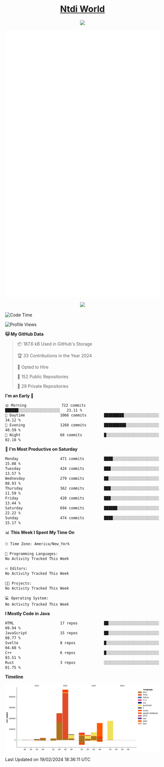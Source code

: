 <h1 align="center"><a href="https://www.ntdi.world">Ntdi World</a></h1>
<p align="center">
  <a href="https://github.com/n-tdi"><img src="https://readme-typing-svg.herokuapp.com?lines=FullStack+Developer;Web+Developer;Open-Source+Enthusiast;Java+Developer;Spigot-API%20Developer;&center=true&width=500&height=50"></a>
</p>

<div align="center">
  <img src="/github-metrics.svg"></img>
  
  <img src="https://komarev.com/ghpvc/?username=n-tdi&color=green"></img>
</div>

<!-- May use later.. idk -->
<!-- <a href="http://www.github.com/n-tdi"><img src="https://github-readme-stats.vercel.app/api?username=n-tdi&show_icons=true&hide=&count_private=true&title_color=0891b2&text_color=ffffff&icon_color=0891b2&bg_color=1c1917&hide_border=true&show_icons=true" alt="n-tdi's GitHub stats" /></a> -->

<!--START_SECTION:waka-->
![Code Time](http://img.shields.io/badge/Code%20Time-324%20hrs%2046%20mins-blue)

![Profile Views](http://img.shields.io/badge/Profile%20Views-0-blue)

**🐱 My GitHub Data** 

> 📦 187.6 kB Used in GitHub's Storage 
 > 
> 🏆 33 Contributions in the Year 2024
 > 
> 💼 Opted to Hire
 > 
> 📜 152 Public Repositories 
 > 
> 🔑 29 Private Repositories 
 > 
**I'm an Early 🐤** 

```text
🌞 Morning                722 commits         ██████░░░░░░░░░░░░░░░░░░░   23.11 % 
🌆 Daytime                1066 commits        █████████░░░░░░░░░░░░░░░░   34.12 % 
🌃 Evening                1268 commits        ██████████░░░░░░░░░░░░░░░   40.59 % 
🌙 Night                  68 commits          █░░░░░░░░░░░░░░░░░░░░░░░░   02.18 % 
```
📅 **I'm Most Productive on Saturday** 

```text
Monday                   471 commits         ████░░░░░░░░░░░░░░░░░░░░░   15.08 % 
Tuesday                  424 commits         ███░░░░░░░░░░░░░░░░░░░░░░   13.57 % 
Wednesday                279 commits         ██░░░░░░░░░░░░░░░░░░░░░░░   08.93 % 
Thursday                 362 commits         ███░░░░░░░░░░░░░░░░░░░░░░   11.59 % 
Friday                   420 commits         ███░░░░░░░░░░░░░░░░░░░░░░   13.44 % 
Saturday                 694 commits         ██████░░░░░░░░░░░░░░░░░░░   22.22 % 
Sunday                   474 commits         ████░░░░░░░░░░░░░░░░░░░░░   15.17 % 
```


📊 **This Week I Spent My Time On** 

```text
🕑︎ Time Zone: America/New_York

💬 Programming Languages: 
No Activity Tracked This Week

🔥 Editors: 
No Activity Tracked This Week

🐱‍💻 Projects: 
No Activity Tracked This Week

💻 Operating System: 
No Activity Tracked This Week
```

**I Mostly Code in Java** 

```text
HTML                     17 repos            ██░░░░░░░░░░░░░░░░░░░░░░░   09.94 % 
JavaScript               15 repos            ██░░░░░░░░░░░░░░░░░░░░░░░   08.77 % 
Svelte                   8 repos             █░░░░░░░░░░░░░░░░░░░░░░░░   04.68 % 
C++                      6 repos             █░░░░░░░░░░░░░░░░░░░░░░░░   03.51 % 
Rust                     3 repos             ░░░░░░░░░░░░░░░░░░░░░░░░░   01.75 % 
```



**Timeline**

![Lines of Code chart](https://raw.githubusercontent.com/n-tdi/n-tdi/main/assets/bar_graph.png)


 Last Updated on 19/02/2024 18:36:11 UTC
<!--END_SECTION:waka-->
